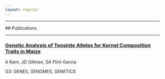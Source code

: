 ```yaml
---
layout: regular
---
```


<hr style="clear: both;" />
## Publications
<hr style="clear: both;" />


### <a href="http://www.g3journal.org/content/7/4/1157" target="_blank">Genetic Analysis of Teosinte Alleles for Kernel Composition Traits in Maize</a>
<p> A Karn, JD Gillman, SA Flint-Garcia</p>
                     <p> G3: GENES, GENOMES, GENETICS</p
<hr style="clear: both;" />










                     
